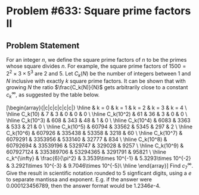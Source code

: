 # Problem #633: Square prime factors II 

## Problem Statement 

For an integer $n$, we define the square prime factors of $n$ to be the primes whose square divides $n$. For example, the square prime factors of $1500=2^2 \times 3 \times 5^3$ are $2$ and $5$.
Let $C_k(N)$ be the number of integers between $1$ and $N$ inclusive with exactly $k$ square prime factors. It can be shown that with growing $N$ the ratio $\frac{C_k(N)}{N}$ gets arbitrarily close to a constant $c_{k}^{\infty}$, as suggested by the table below.

\[\begin{array}{|c|c|c|c|c|c|}
\hline
& k = 0 & k = 1 & k = 2 & k = 3 & k = 4 \\
\hline
C_k(10) & 7 & 3 & 0 & 0 & 0 \\
\hline
C_k(10^2) & 61 & 36 & 3 & 0 & 0 \\
\hline
C_k(10^3) & 608 & 343 & 48 & 1 & 0 \\
\hline
C_k(10^4) & 6083 & 3363 & 533 & 21 & 0 \\
\hline
C_k(10^5) & 60794 & 33562 & 5345 & 297 & 2 \\
\hline
C_k(10^6) & 607926 & 335438 & 53358 & 3218 & 60 \\
\hline
C_k(10^7) & 6079291 & 3353956 & 533140 & 32777 & 834 \\
\hline
C_k(10^8) & 60792694 & 33539196 & 5329747 &  329028 & 9257 \\
\hline
C_k(10^9) & 607927124 & 335389706 & 53294365 & 3291791 & 95821 \\
\hline
c_k^{\infty} & \frac{6}{\pi^2} & 3.3539\times 10^{-1} & 5.3293\times 10^{-2} & 3.2921\times 10^{-3} & 9.7046\times 10^{-5}\\
\hline
\end{array}\]
Find $c_{7}^{\infty}$. Give the result in scientific notation rounded to 5 signficant digits, using a $e$ to separate mantissa and exponent. E.g. if the answer were $0.000123456789$, then the answer format would be $1.2346e\text{-}4$.

